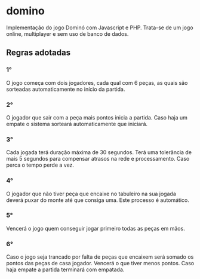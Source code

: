 # domino
Implementação do jogo Dominó com Javascript e PHP. Trata-se de um jogo online, multiplayer e sem uso de  banco de dados.
## Regras adotadas
### 1°
O jogo começa com dois jogadores, cada qual com 6 peças, as quais são sorteadas automaticamente no início da partida.
### 2°
O jogador que sair com a peça mais pontos inicia a partida. Caso haja um empate o sistema sorteará automaticamente que iniciará.
### 3°
Cada jogada terá duração máxima de 30 segundos. Terá uma tolerância de mais 5 segundos para compensar atrasos na rede e processamento. Caso perca o tempo perde a vez.
### 4°
O jogador que não tiver peça que encaixe no tabuleiro na sua jogada deverá puxar do monte até que consiga uma. Este processo é automático.
### 5°
Vencerá o jogo quem conseguir jogar primeiro todas as peças em mãos.
### 6°
Caso o jogo seja trancado por falta de peças que encaixem será somado os pontos das peças de casa jogador. Vencerá o que tiver menos pontos. Caso haja empate a partida terminará com empatada.
